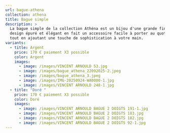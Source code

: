 ```yaml
---
url: bague-athena
collection: athena
title: Bague simple
description: >
  La bague simple de la collection Athéna est un bijou d'une grande finesse. Son
  design épuré et élégant en fait un accessoire facile à porter au quotidien,
  tout en ajoutant une touche de sophistication à votre main.
variants:
  - title: Argent
    price: 170 € paiement X3 possible
    color: Argent
    images:
      - image: /images/VINCENT ARNOULD 53.jpg
      - image: /images/bague_athena_22092025-2.jpeg
      - image: /images/bague_athena_3.jpeg
      - image: /images/IMG-20250924-WA0000-1.jpg
      - image: /images/VINCENT ARNOULD 248-1.jpg
  - title: "Doré "
    price: 170 € paiement X3 possible
    color: Doré
    images:
      - image: /images/VINCENT ARNOULD BAGUE 2 DOIGTS 191-1.jpg
      - image: /images/VINCENT ARNOULD BAGUE 2 DOIGTS 183.jpg
      - image: /images/VINCENT ARNOULD BAGUE 2 DOIGTS 182.jpg
      - image: /images/VINCENT ARNOULD BAGUE 2 DOIGTS 92-1.jpg
---
```

